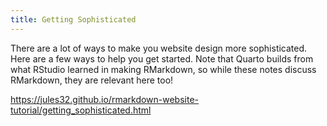 ```yaml
---
title: Getting Sophisticated
---
```


There are a lot of ways to make you website design more sophisticated. Here are a few ways to help you get started. Note that Quarto builds from what RStudio learned in making RMarkdown, so while these notes discuss RMarkdown, they are relevant here too!

<https://jules32.github.io/rmarkdown-website-tutorial/getting_sophisticated.html>